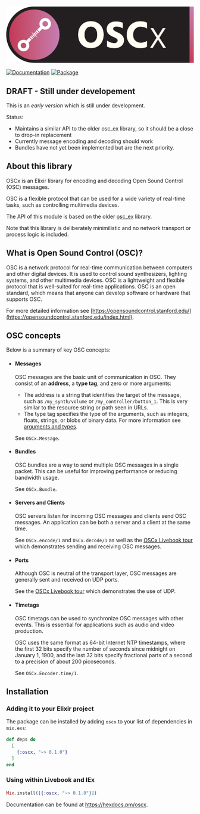![Midiex](assets/oscx-elixir-logo.png)

[![Documentation](http://img.shields.io/badge/hex.pm-docs-green.svg?style=flat)](https://hexdocs.pm/oscx)
[![Package](https://img.shields.io/hexpm/v/oscx.svg)](https://hex.pm/packages/oscx)

## DRAFT - Still under developement
This is an *early version* which is still under development.

Status:
- Maintains a similar API to the older osc_ex library, so it should be a close to drop-in replacement
- Currently message encoding and decoding should work
- Bundles have not yet been implemented but are the next priority.

## About this library
OSCx is an Elixir library for encoding and decoding Open Sound Control (OSC) messages.

OSC is a flexible protocol that can be used for a wide variety of real-time tasks, such as controlling multimedia devices.

The API of this module is based on the older [osc_ex](https://github.com/camshaft/osc_ex) library.

Note that this library is deliberately minimilistic and no network transport or process logic is included.

## What is Open Sound Control (OSC)?
OSC is a network protocol for real-time communication between computers and other digital devices.
It is used to control sound synthesizers, lighting systems, and other multimedia devices.
OSC is a lightweight and flexible protocol that is well-suited for real-time applications.
OSC is an open standard, which means that anyone can develop software or hardware that supports OSC.

For more detailed information see [https://opensoundcontrol.stanford.edu/](https://opensoundcontrol.stanford.edu/index.html).

## OSC concepts
Below is a summary of key OSC concepts:

- #### Messages
  OSC messages are the basic unit of communication in OSC. They consist of an **address**, a **type tag**, and zero or more arguments:
  - The address is a string that identifies the target of the message, such as `/my_synth/volume` or `/my_controller/button_1`. This is very similar to the resource string or path seen in URLs.
  - The type tag specifies the type of the arguments, such as integers, floats, strings, or blobs of binary data. For more information see [arguments and types](arguments_and_types.md).

  See `OSCx.Message`.

- #### Bundles
  OSC bundles are a way to send multiple OSC messages in a single packet. This can be useful for improving performance or reducing bandwidth usage.

  See `OSCx.Bundle`.

- #### Servers and Clients
  OSC servers listen for incoming OSC messages and clients send OSC messages. An application can be both a server and a client at the same time.

  See `OSCx.encode/1` and `OSCx.decode/1` as well as the [OSCx Livebook tour](livebook/oscx_tour.livemd) which demonstrates sending and receiving OSC messages.

- #### Ports
  Although OSC is neutral of the transport layer, OSC messages are generally sent and received on UDP ports.

  See the [OSCx Livebook tour](livebook/oscx_tour.livemd) which demonstrates the use of UDP.

- #### Timetags
  OSC timetags can be used to synchronize OSC messages with other events. This is essential for applications such as audio and video production.
  
  OSC uses the same format as 64-bit Internet NTP timestamps, where the first 32 bits specify the number of seconds since midnight on January 1, 1900, and the last 32 bits specify fractional parts of a second to a precision of about 200 picoseconds. 

  See `OSCx.Encoder.time/1`.

## Installation

### Adding it to your Elixir project
The package can be installed by adding `oscx` to your list of dependencies in `mix.exs`:

```elixir
def deps do
  [
    {:oscx, "~> 0.1.0"}
  ]
end
```

### Using within Livebook and IEx
```elixir
Mix.install([{:oscx, "~> 0.1.0"}])
```

Documentation can be found at <https://hexdocs.pm/oscx>.

